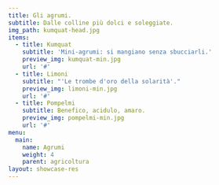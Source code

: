 ```yaml
---
title: Gli agrumi.
subtitle: Dalle colline più dolci e soleggiate.
img_path: kumquat-head.jpg
items:
  - title: Kumquat
    subtitle: 'Mini-agrumi: si mangiano senza sbucciarli.'
    preview_img: kumquat-min.jpg
    url: '#'
  - title: Limoni
    subtitle: "'Le trombe d'oro della solarità'."
    preview_img: limoni-min.jpg
    url: '#'
  - title: Pompelmi
    subtitle: Benefico, acidulo, amaro. 
    preview_img: pompelmi-min.jpg
    url: '#'
menu:
  main:
    name: Agrumi
    weight: 4
    parent: agricoltura
layout: showcase-res
---
```


